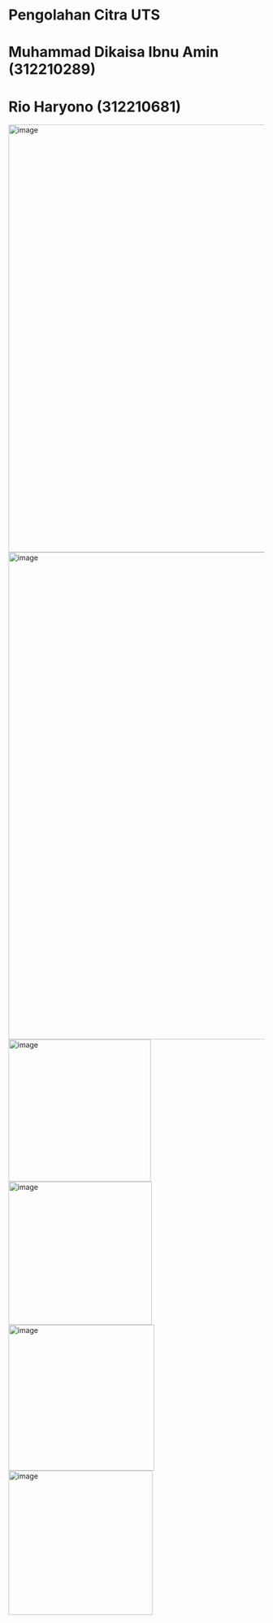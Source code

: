 # Pengolahan Citra UTS
<h1>Muhammad Dikaisa Ibnu Amin (312210289)</h1>
<h1>Rio Haryono (312210681)</h1>
<img width="842" alt="image" src="https://github.com/DLearnings/Pengolahan-Citra/assets/133946256/b3c1f7bf-23a7-444f-9844-76eaeff03f06">
<img width="959" alt="image" src="https://github.com/DLearnings/Pengolahan-Citra/assets/133946256/87ec0046-760f-4409-97ee-ab8120b81513">
<img width="280" alt="image" src="https://github.com/DLearnings/Pengolahan-Citra/assets/133946256/afaaedce-ce09-4e95-9208-be660382e604">
<img width="282" alt="image" src="https://github.com/DLearnings/Pengolahan-Citra/assets/133946256/cafa9ee8-9c60-4c58-be60-1090e43692b1">
<img width="287" alt="image" src="https://github.com/DLearnings/Pengolahan-Citra/assets/133946256/4b0ee869-e153-435a-947e-25e046b088e4">
<img width="284" alt="image" src="https://github.com/DLearnings/Pengolahan-Citra/assets/133946256/506f857f-ada0-440a-8739-02ef41f11d0b">
